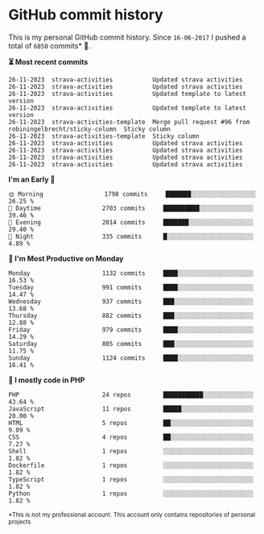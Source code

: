 # GitHub commit history
This is my personal GitHub commit history. Since <!--START_SECTION:first-commit-date-->`16-06-2017`<!--END_SECTION:first-commit-date--> I pushed a total of <!--START_SECTION:total-commit-count-->`6850`<!--END_SECTION:total-commit-count--> commits* 🎉.

<!--START_SECTION:most-recent-commits-->
**⏳ Most recent commits**
                                        
```text
26-11-2023  strava-activities           Updated strava activities
26-11-2023  strava-activities           Updated strava activities
26-11-2023  strava-activities           Updated template to latest version
26-11-2023  strava-activities           Updated template to latest version
26-11-2023  strava-activities-template  Merge pull request #96 from robiningelbrecht/sticky-column  Sticky column
26-11-2023  strava-activities-template  Sticky column
26-11-2023  strava-activities           Updated strava activities
26-11-2023  strava-activities           Updated strava activities
26-11-2023  strava-activities           Updated strava activities
26-11-2023  strava-activities           Updated strava activities
```
<!--END_SECTION:most-recent-commits-->  

<!--START_SECTION:commits-per-day-time-->
**I&#039;m an Early 🐤**

```text
🌞 Morning                 1798 commits     ███████░░░░░░░░░░░░░░░░░░   26.25 %
🌆 Daytime                 2703 commits     ██████████░░░░░░░░░░░░░░░   39.46 %
🌃 Evening                 2014 commits     ███████░░░░░░░░░░░░░░░░░░   29.40 %
🌙 Night                   335 commits      █░░░░░░░░░░░░░░░░░░░░░░░░   4.89 %
```
<!--END_SECTION:commits-per-day-time-->  

<!--START_SECTION:commits-per-weekday-->
**📅 I&#039;m Most Productive on Monday**

```text
Monday                    1132 commits     ████░░░░░░░░░░░░░░░░░░░░░   16.53 %
Tuesday                   991 commits      ████░░░░░░░░░░░░░░░░░░░░░   14.47 %
Wednesday                 937 commits      ███░░░░░░░░░░░░░░░░░░░░░░   13.68 %
Thursday                  882 commits      ███░░░░░░░░░░░░░░░░░░░░░░   12.88 %
Friday                    979 commits      ████░░░░░░░░░░░░░░░░░░░░░   14.29 %
Saturday                  805 commits      ███░░░░░░░░░░░░░░░░░░░░░░   11.75 %
Sunday                    1124 commits     ████░░░░░░░░░░░░░░░░░░░░░   16.41 %
```
<!--END_SECTION:commits-per-weekday-->  

<!--START_SECTION:repos-per-language-->
**💬 I mostly code in PHP**

```text
PHP                       24 repos         ███████████░░░░░░░░░░░░░░   43.64 %
JavaScript                11 repos         █████░░░░░░░░░░░░░░░░░░░░   20.00 %
HTML                      5 repos          ██░░░░░░░░░░░░░░░░░░░░░░░   9.09 %
CSS                       4 repos          ██░░░░░░░░░░░░░░░░░░░░░░░   7.27 %
Shell                     1 repos          ░░░░░░░░░░░░░░░░░░░░░░░░░   1.82 %
Dockerfile                1 repos          ░░░░░░░░░░░░░░░░░░░░░░░░░   1.82 %
TypeScript                1 repos          ░░░░░░░░░░░░░░░░░░░░░░░░░   1.82 %
Python                    1 repos          ░░░░░░░░░░░░░░░░░░░░░░░░░   1.82 %
```
<!--END_SECTION:repos-per-language-->  

<sub>*This is not my professional account. This account only contains repositories of personal projects</sub>
